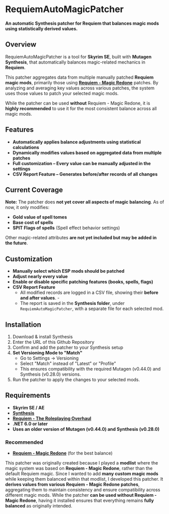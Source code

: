 # RequiemAutoMagicPatcher

**An automatic Synthesis patcher for Requiem that balances magic mods using statistically derived values.**

## Overview
RequiemAutoMagicPatcher is a tool for **Skyrim SE**, built with **Mutagen Synthesis**, that automatically balances magic-related mechanics in **Requiem**.

This patcher aggregates data from multiple manually patched **Requiem magic mods**, primarily those using **[Requiem - Magic Redone](https://www.nexusmods.com/skyrimspecialedition/mods/59302)** patches. By analyzing and averaging key values across various patches, the system uses those values to patch your selected magic mods.

While the patcher can be used **without** Requiem - Magic Redone, it is **highly recommended** to use it for the most consistent balance across all magic mods.

## Features
- **Automatically applies balance adjustments using statistical calculations**  
- **Dynamically modifies values based on aggregated data from multiple patches**  
- **Full customization – Every value can be manually adjusted in the settings**
- **CSV Report Feature – Generates before/after records of all changes**

## Current Coverage
**Note:** The patcher does **not yet cover all aspects of magic balancing**. As of now, it only modifies:
- **Gold value of spell tomes**
- **Base cost of spells**
- **SPIT Flags of spells** (Spell effect behavior settings)

Other magic-related attributes **are not yet included but may be added in the future**.

## Customization
- **Manually select which ESP mods should be patched**
- **Adjust nearly every value**
- **Enable or disable specific patching features (books, spells, flags)**
- **CSV Report Feature**
  - All modified records are logged in a CSV file, showing their **before and after values**. - 
  - The report is saved in the **Synthesis folder**, under `RequiemAutoMagicPatcher`, with a separate file for each selected mod.

## Installation
1. Download & install Synthesis
2. Enter the URL of this Github Repository
3. Confirm and add the patcher to your Synthesis setup
4. **Set Versioning Mode to "Match"**
   - Go to Settings -> Versioning
   - Select "Match" instead of "Latest" or "Profile"
   - This ensures compatibility with the required Mutagen (v0.44.0) and Synthesis (v0.28.0) versions.
5. Run the patcher to apply the changes to your selected mods.

## Requirements
- **Skyrim SE / AE**
- **[Synthesis](https://github.com/Mutagen-Modding/Synthesis)**
- **[Requiem - The Roleplaying Overhaul](https://www.nexusmods.com/skyrimspecialedition/mods/60888)**
- **.NET 6.0 or later**
- **Uses an older version of Mutagen (v0.44.0) and Synthesis (v0.28.0)**

### Recommended
- **[Requiem - Magic Redone](https://www.nexusmods.com/skyrimspecialedition/mods/59302)** (for the best balance)

This patcher was originally created because I played a **modlist** where the magic system was based on **Requiem - Magic Redone**, rather than the default Requiem magic.
Since I wanted to add **many custom magic mods** while keeping them balanced within that modlist, I developed this patcher.
It **derives values from various Requiem - Magic Redone patches**, aggregating them to maintain consistency and ensure compatibility across different magic mods.
While the patcher **can be used without Requiem - Magic Redone**, having it installed ensures that everything remains **fully balanced** as originally intended.